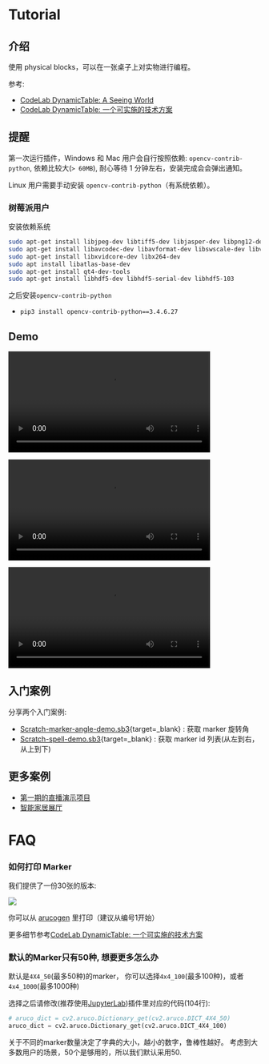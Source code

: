 # Tutorial

## 介绍

<!--
physical blocks 是物理积木，基于 [ScratchJR blocks](https://www.scratchjr.org/learn/blocks) 改造而来。

使用 physical blocks，可以在一张桌子上对实物进行编程，而无需借助屏幕。

physical blocks 在软件层面是一个 CodeLab Adapter插件，由于 CodeLab Adapter 可以连接一切事物，所以physical blocks也可以对一切事物进行编程！ （参见文末 Demo）

它是 CodeLab DynamicTable 的一部分。

## 使用方式
*  打印 CodeLab physical blocks
*  运行 Adapter physical blocks 插件
*  使用 physical blocks 在桌子上进行编程
*  运行程序！
-->

使用 physical blocks，可以在一张桌子上对实物进行编程。

参考:

-   [CodeLab DynamicTable: A Seeing World](https://www-old.codelab.club/blog/codelab-dynamictable-a-seeing-world/)
-   [CodeLab DynamicTable: 一个可实施的技术方案](https://www-old.codelab.club/blog/codelab-dynamictable-an-instance/)

## 提醒

第一次运行插件，Windows 和 Mac 用户会自行按照依赖: `opencv-contrib-python`, 依赖比较大(`> 60MB`), 耐心等待 1 分钟左右，安装完成会会弹出通知。

Linux 用户需要手动安装 `opencv-contrib-python`（有系统依赖）。

### 树莓派用户

安装依赖系统

```bash
sudo apt-get install libjpeg-dev libtiff5-dev libjasper-dev libpng12-dev
sudo apt-get install libavcodec-dev libavformat-dev libswscale-dev libv4l-dev
sudo apt-get install libxvidcore-dev libx264-dev
sudo apt install libatlas-base-dev
sudo apt-get install qt4-dev-tools
sudo apt-get install libhdf5-dev libhdf5-serial-dev libhdf5-103
```

之后安装`opencv-contrib-python`

-   `pip3 install opencv-contrib-python==3.4.6.27`


## Demo

<video width=80% src="/video/1589459621915320.mp4" controls="controls"></video>

<video width=80% src="/video/1589459630916864.mp4" controls="controls"></video>

<video width=80% src="/video/1590154622682774.mp4" controls="controls"></video>

## 入门案例

分享两个入门案例:

-   [Scratch-marker-angle-demo.sb3](https://scratch-beta.codelab.club/?sb3url=https://adapter.codelab.club/sb3/Scratch-marker-angle-demo.sb3){target=\_blank} : 获取 marker 旋转角
-   [Scratch-spell-demo.sb3](https://scratch-beta.codelab.club/?sb3url=https://adapter.codelab.club/sb3/Scratch-spell-demo.sb3){target=\_blank} : 获取 marker id 列表(从左到右，从上到下)

## 更多案例
*  [第一期的直播演示项目](https://www-old.codelab.club/blog/the-first-live-showcase-projects-code/)
*  [智能家居展厅](https://scratch-beta.codelab.club/?sb3url=https://adapter.codelab.club/sb3/Scratch-spelling-iot-show.sb3)

# FAQ

### 如何打印 Marker
我们提供了一份30张的版本:

![](https://adapter.codelab.club/img/e6cc193e54fdda12ae3ada44c2299dfd.png)

你可以从 [arucogen](https://chev.me/arucogen/) 里打印（建议从编号1开始）

更多细节参考[CodeLab DynamicTable: 一个可实施的技术方案](https://www-old.codelab.club/blog/codelab-dynamictable-an-instance/)

### 默认的Marker只有50种, 想要更多怎么办
默认是`4X4_50`(最多50种)的marker， 你可以选择`4x4_100`(最多100种)，或者`4x4_1000`(最多1000种)

选择之后请修改(推荐使用[JupyterLab](/extension_guide/jupyterlab/))插件里对应的代码(104行):

```python
# aruco_dict = cv2.aruco.Dictionary_get(cv2.aruco.DICT_4X4_50)
aruco_dict = cv2.aruco.Dictionary_get(cv2.aruco.DICT_4X4_100)
```

关于不同的marker数量决定了字典的大小，越小的数字，鲁棒性越好。 考虑到大多数用户的场景，50个是够用的，所以我们默认采用50.